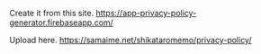 Create it from this site.
https://app-privacy-policy-generator.firebaseapp.com/

Upload here.
https://samaime.net/shikataromemo/privacy-policy/
